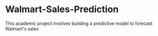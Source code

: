 # Walmart-Sales-Prediction
This academic project involves building a predictive model to forecast Walmart's sales
